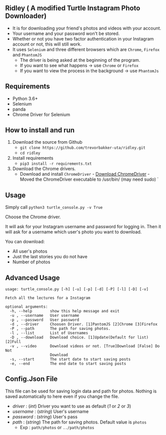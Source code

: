 ## Ridley ( A modified Turtle Instagram Photo Downloader)

- It is for downloading your friend's photos and videos with your account.
- Your username and your password won't be stored.
- Whether or not you have two factor authentication in your Instagram account or not, this will still work.
- It uses `Selenium` and three different browsers which are `Chrome`, `Firefox` and `PhantomJS`
    - The driver is being asked at the beginning of the program.
    - If you want to see what happens -> use `Chrome` or `Firefox`
    - If you want to view the process in the background -> use `PhantomJs`

## Requirements

- Python 3.6+
- Selenium
- panda
- Chrome Driver for Selenium


## How to install and run

1. Download the source from Github
    - `git clone https://github.com/trevorbakker-uta/ridley.git`
    - `cd ridley`
2. Install requirements
	- `pip3 install -r requirements.txt`
3. Download the Chrome drivers.
    - Download and install `ChromeDriver`
            - [Download ChromeDriver](https://sites.google.com/a/chromium.org/chromedriver/downloads) 
            - Moved the ChromeDriver executable to /usr/bin/ (may need sudo)
`
## Usage

Simply call `python3 turtle_console.py -v True`

Choose the Chrome driver.

It will ask for your Instagram username and password for logging in. Then it will ask for a username which user's photo you want to download.

You can download:
- All user's photos
- Just the last stories you do not have
- Number of photos

## Advanced Usage

```
usage: turtle_console.py [-h] [-u] [-p] [-d] [-P] [-l] [-D] [-v]

Fetch all the lectures for a Instagram

optional arguments:
  -h, --help        show this help message and exit
  -u , --username   User username
  -p , --password   User password
  -d , --driver     Choosen Driver. [1]PantomJS [2]Chrome [3]Firefox
  -P , --path       The path for saving photos.
  -l , --list       List of Usernames
  -D , --download   Download choice. [1]Update(Default for list) [2]Full
  -v , --video      Download videos or not. [True]Download [False] Do Not
                    Download
  -s, --start       The start date to start saving posts
  -e, --end         The end date to start saving posts
```

## Config.Json File

This file can be used for saving login data and path for photos. Nothing is saved automatically to here even if you change the file.
- *driver*   : (*int*) Driver you want to use as default (*1* or *2* or *3*)
- *username* : (*string*) User's username
- *password* : (*string*) User's pass
- *path*     : (*string*) The path for saving photos. Default value is `photos`
    - Exp : `path/photos` or `../path/photos`
